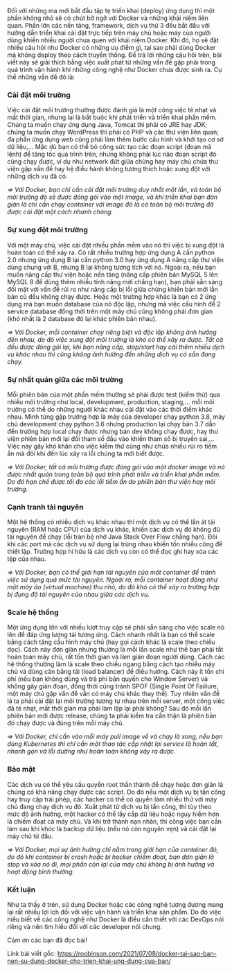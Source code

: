 Đối với những ma mới bắt đầu tập tẹ triển khai (deploy) ứng dụng thì một phần không nhỏ sẽ có chút bỡ ngỡ với Docker và những khái niệm liên quan. Phần lớn các nền tảng, framework, dịch vụ thứ 3 đều bắt đầu với hướng dẫn triển khai cài đặt trực tiếp trên máy chủ hoặc máy của người dùng khiến nhiều người chưa quen với khái niệm Docker. Khi đó, họ sẽ đặt nhiều câu hỏi như Docker có những ưu điểm gì, tại sao phải dùng Docker mà không deploy theo cách truyền thống. Để trả lời những câu hỏi trên, bài viết này sẽ giải thích bằng việc xuất phát từ những vấn đề gặp phải trong quá trình vận hành khi những công nghệ như Docker chưa được sinh ra. Cụ thể những vấn đề đó là:

### Cài đặt môi trường

Việc cài đặt môi trường thường được đánh giá là một công việc tẻ nhạt và mất thời gian, nhưng lại là bắt buộc khi phát triển và triển khai phần mềm. Chúng ta muốn chạy ứng dụng Java, Tomcat thì phải có JRE hay JDK; chúng ta muốn chạy WordPress thì phải có PHP và các thư viện liên quan; đa phần ứng dụng web cũng phải làm thêm bước cấu hình và khởi tạo cơ sở dữ liệu,… Mặc dù bạn có thể bỏ công sức tạo các đoạn script (đoạn mã lệnh) để tăng tốc quá trình trên, nhưng không phải lúc nào đoạn script đó cũng chạy được, ví dụ như network đứt giữa chừng hay máy chủ chứa thư viện gặp vấn đề hay hệ điều hành không tương thích hoặc xung đột với những dịch vụ đã có.

*=> Với Docker, bạn chỉ cần cài đặt môi trường duy nhất một lần, và toàn bộ môi trường đó sẽ được đóng gói vào một image, và khi triển khai bạn đơn giản là chỉ cần chạy container với image đó là có toàn bộ môi trường đã được cài đặt một cách nhanh chóng.*

### Sự xung đột môi trường

Với một máy chủ, việc cài đặt nhiều phần mềm vào nó thì việc bị xung đột là hoàn toàn có thể xảy ra. Có rất nhiều trường hợp ứng dụng A cần python 2.0 nhưng ứng dụng B lại cần python 3.0 hay ứng dụng A nâng cấp thư viện dùng chung với B, nhưng B lại không tương tích với nó. Ngoài ra, nếu bạn muốn nâng cấp thư viện hoặc nền tảng (nâng cấp phiên bản MySQL 5 lên MySQL 8 để dùng thêm nhiều tính năng mới chẳng hạn), bạn phải sẵn sàng đối mặt với vấn đề rủi ro như nâng cấp bị lỗi giữa chừng khiến bản mới lẫn bản cũ đều không chạy được. Hoặc một trường hợp khác là bạn có 2 ứng dụng mà bạn muốn database của nó độc lập, nhưng mà việc cấu hình để 2 service database đồng thời trên một máy chủ cũng không phải đơn gian (khó nhất là 2 database đó lại khác phiên bản nhau).

*=> Với Docker, mỗi container chạy riêng biệt và độc lập không ảnh hưởng đến nhau, do đó việc xung đột môi trường là khó có thể xảy ra được. Tất cả đều được đóng gói lại, khi bạn nâng cấp, stop/start hay cài thêm nhiều dịch vụ khác nhau thì cũng không ảnh hưởng đến những dịch vụ có sẵn đang chạy.*

### Sự nhất quán giữa các môi trường
Mỗi phiên bản của một phần mềm thường sẽ phải được test (kiểm thử) qua nhiều môi trường như local, development, production, staging,… mỗi môi trường có thể do những người khác nhau cài đặt vào các thời điểm khác nhau. Mình từng gặp trường hợp là máy của developer chạy python 3.8, máy chủ development chạy python 3.6 nhưng production lại chạy bản 3.7 dẫn đến trường hợp local chạy được nhưng bản dev không chạy được, hay thư viện phiên bản mới lại đổi tham số đầu vào khiến tham số bị truyền sai,… Việc này gây khó khăn cho việc kiểm thử cũng như chứa nhiều rủi ro tiềm ẩn mà đôi khi đến lúc xảy ra lỗi chúng ta mới biết được.

*=> Với Docker, tất cả môi trường được đóng gói vào một docker image và nó được nhất quán trong toàn bộ quá trình phát triển và triển khai phần mềm. Do đó hạn chế được tối đa các lỗi tiềm ẩn do phiên bản thư viện hay môi trường.*

### Cạnh tranh tài nguyên

Một hệ thống có nhiều dịch vụ khác nhau thì một dịch vụ có thể lấn át tài nguyên (RAM hoặc CPU) của dịch vụ khác, khiến các dịch vụ đó không đủ tài nguyên để chạy (lỗi tràn bộ nhớ Java Stack Over Flow chẳng hạn). Đôi khi các port mà các dịch vụ sử dụng lại trùng nhau khiến tốn nhiều công để thiết lập. Trường hợp hi hữu là các dịch vụ còn có thể đọc ghi hay xóa các tệp của nhau.

*=> Với Docker, bạn có thể giới hạn tài nguyên của một container để tránh việc sử dụng quá mức tài nguyên. Ngoài ra, mỗi container hoạt động như một máy ảo (virtual machine) thu nhỏ, do đó khó có thể xảy ra trường hợp bị đụng độ tài nguyên của nhau giữa các dịch vụ.*

### Scale hệ thống

Một ứng dụng lớn với nhiều lượt truy cập sẽ phải sẵn sàng cho việc scale nó lên để đáp ứng lượng tải tương ứng. Cách nhanh nhất là bạn có thể scale bằng cách tăng cấu hình máy chủ (hay gọi cách khác là scale theo chiều dọc). Cách này đơn giản nhưng thường là mỗi lần scale như thế bạn phải tắt hoàn toàn máy chủ, rất tốn thời gian và làm gián đoạn người dùng. Cách các hệ thống thường làm là scale theo chiều ngang bằng cách tạo nhiều máy chủ và dùng cân bằng tải (load balancer) để điều hướng. Cách này ít tốn chi phí (nếu bạn không dùng và trả phí bản quyền cho Window Server) và không gây gián đoạn, đồng thời cũng tránh SPOF (Single Point Of Faiilure, một máy chủ gặp vấn đề vẫn có máy chủ khác thay thế). Tuy nhiên vấn đề là ta phải cài đặt lại môi trường tương tự nhau trên mỗi server, một công việc đã tẻ nhạt, mất thời gian mà phải làm lặp lại phải không? Sau đó mỗi lần phiên bản mới được release, chúng ta phải kiểm tra cẩn thận là phiên bản đó chạy được và đúng trên mỗi máy chủ.

*=> Với Docker, chỉ cần vào mỗi máy pull image về và chạy là xong, nếu bạn dùng Kubernetes thì chỉ cần một thao tác cập nhật lại service là hoàn tất, nhanh gọn và lỗi dường như hoàn toàn không xảy ra được.*

### Bảo mật

Các dịch vụ có thể yêu cầu quyền root thần thánh để chạy hoặc đơn giản là chúng có khả năng chạy được các script. Do đó nếu một dịch vụ bị tấn công hay truy cập trái phép, các hacker có thể có quyền làm nhiều thứ với máy chủ đang chạy dịch vụ đó. Xuất phát từ dịch vụ bị tấn công, thì tùy theo mức độ ảnh hưởng, một hacker có thể lấy cắp dữ liệu hoặc nguy hiểm hơn là chiếm đoạt cả máy chủ. Và khi trở thành nạn nhân, thì công việc bạn cần làm sau khi khóc là backup dữ liệu (nếu nó còn nguyên vẹn) và cài đặt lại máy chủ từ đầu.

*=> Với Docker, mọi sự ảnh hưởng chỉ nằm trong giới hạn của container đó, do đó khi container bị crash hoặc bị hacker chiếm đoạt, bạn đơn giản là stop và xóa nó đi, mọi phần còn lại của máy chủ không bị ảnh hưởng và hoạt động bình thường.*

### Kết luận

Như ta thấy ở trên, sử dụng Docker hoặc các công nghệ tương đương mang lại rất nhiều lợi ích đối với việc vận hành và triển khai sản phẩm. Do đó việc hiểu biết về các công nghệ như Docker là điều cần thiết với các DevOps nói riêng và nên tìm hiểu đối với các developer nói chung.

Cảm ơn các bạn đã đọc bài!

Link bài viết gốc: https://roobinson.com/2021/07/08/docker-tai-sao-ban-nen-su-dung-docker-cho-trien-khai-ung-dung-cua-ban/